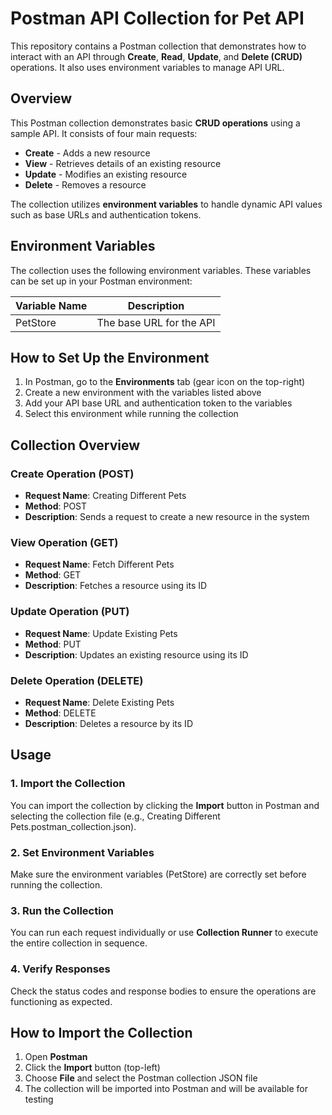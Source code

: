   <h1>Postman API Collection for Pet API</h1>
      <p>This repository contains a Postman collection that demonstrates how to interact with an API through <strong>Create</strong>, <strong>Read</strong>, <strong>Update</strong>, and <strong>Delete (CRUD)</strong> operations. It also uses environment variables to manage API URL.</p>
    <h2>Overview</h2>
    <p>This Postman collection demonstrates basic <strong>CRUD operations</strong> using a sample API. It consists of four main requests:</p>
    <ul>
        <li><strong>Create</strong> - Adds a new resource</li>
        <li><strong>View</strong> - Retrieves details of an existing resource</li>
        <li><strong>Update</strong> - Modifies an existing resource</li>
        <li><strong>Delete</strong> - Removes a resource</li>
    </ul>
    <p>The collection utilizes <strong>environment variables</strong> to handle dynamic API values such as base URLs and authentication tokens.</p>
    <h2>Environment Variables</h2>
    <p>The collection uses the following environment variables. These variables can be set up in your Postman environment:</p>
    <table class="table">
        <thead>
            <tr>
                <th>Variable Name</th>
                <th>Description</th>
            </tr>
        </thead>
        <tbody>
            <tr>
                <td>PetStore</td>
                <td>The base URL for the API</td>
            </tr>
        </tbody>
    </table>
    <h2>How to Set Up the Environment</h2>
         <ol>
            <li>In Postman, go to the <strong>Environments</strong> tab (gear icon on the top-right)</li>
            <li>Create a new environment with the variables listed above</li>
            <li>Add your API base URL and authentication token to the variables</li>
            <li>Select this environment while running the collection</li>
        </ol>
   <h2>Collection Overview</h2>
            <h3>Create Operation (POST)</h3>
        <ul>
            <li><strong>Request Name</strong>: Creating Different Pets</li>
            <li><strong>Method</strong>: POST</li>
            <li><strong>Description</strong>: Sends a request to create a new resource in the system</li>
        </ul>
        <h3>View Operation (GET)</h3>
        <ul>
            <li><strong>Request Name</strong>: Fetch Different Pets</li>
            <li><strong>Method</strong>: GET</li>
            <li><strong>Description</strong>: Fetches a resource using its ID</li>
        </ul>
    <div class="method-block">
        <h3>Update Operation (PUT)</h3>
        <ul>
            <li><strong>Request Name</strong>: Update Existing Pets</li>
            <li><strong>Method</strong>: PUT</li>
            <li><strong>Description</strong>: Updates an existing resource using its ID</li>
        </ul>
    </div>
        <h3>Delete Operation (DELETE)</h3>
        <ul>
            <li><strong>Request Name</strong>: Delete Existing Pets</li>
            <li><strong>Method</strong>: DELETE</li>
            <li><strong>Description</strong>: Deletes a resource by its ID</li>
        </ul>
    <h2>Usage</h2>
          <h3>1. Import the Collection</h3>
        <p>You can import the collection by clicking the <strong>Import</strong> button in Postman and selecting the collection file (e.g., Creating Different Pets.postman_collection.json).</p>
        <h3>2. Set Environment Variables</h3>
        <p>Make sure the environment variables (PetStore) are correctly set before running the collection.</p>
        <h3>3. Run the Collection</h3>
        <p>You can run each request individually or use <strong>Collection Runner</strong> to execute the entire collection in sequence.</p>
        <h3>4. Verify Responses</h3>
        <p>Check the status codes and response bodies to ensure the operations are functioning as expected.</p>
       <h2>How to Import the Collection</h2>
        <ol>
            <li>Open <strong>Postman</strong></li>
            <li>Click the <strong>Import</strong> button (top-left)</li>
            <li>Choose <strong>File</strong> and select the Postman collection JSON file</li>
            <li>The collection will be imported into Postman and will be available for testing</li>
        </ol>
